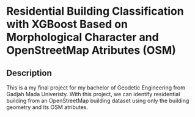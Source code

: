 # Residential Building Classification with XGBoost Based on Morphological Character and OpenStreetMap Atributes (OSM)

## Description
This is a my final project for my bachelor of Geodetic Engineering from Gadjah Mada Univeristy. With this project, we can identify residential building from an OpenStreetMap building dataset using only the building geometry and its OSM atributes.

